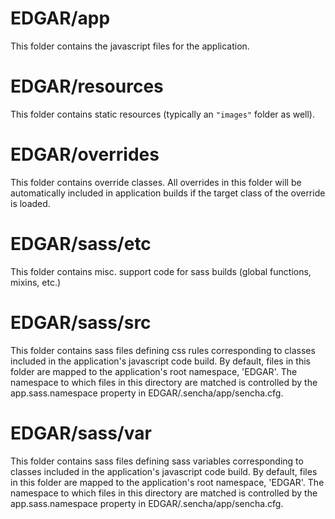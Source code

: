 # EDGAR/app

This folder contains the javascript files for the application.

# EDGAR/resources

This folder contains static resources (typically an `"images"` folder as well).

# EDGAR/overrides

This folder contains override classes. All overrides in this folder will be 
automatically included in application builds if the target class of the override
is loaded.

# EDGAR/sass/etc

This folder contains misc. support code for sass builds (global functions, 
mixins, etc.)

# EDGAR/sass/src

This folder contains sass files defining css rules corresponding to classes
included in the application's javascript code build.  By default, files in this 
folder are mapped to the application's root namespace, 'EDGAR'. The
namespace to which files in this directory are matched is controlled by the
app.sass.namespace property in EDGAR/.sencha/app/sencha.cfg. 

# EDGAR/sass/var

This folder contains sass files defining sass variables corresponding to classes
included in the application's javascript code build.  By default, files in this 
folder are mapped to the application's root namespace, 'EDGAR'. The
namespace to which files in this directory are matched is controlled by the
app.sass.namespace property in EDGAR/.sencha/app/sencha.cfg. 
